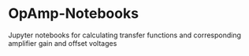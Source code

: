 # OpAmp-Notebooks
Jupyter notebooks for calculating transfer functions and corresponding amplifier gain and offset voltages

